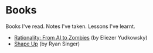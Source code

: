 # Books
Books I've read. Notes I've taken. Lessons I've learnt.

- [Rationality: From AI to Zombies](rationality.md) (by Eliezer Yudkowsky)
- [Shape Up](shape-up.md) (by Ryan Singer)
